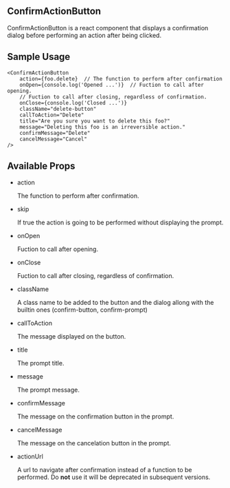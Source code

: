 ConfirmActionButton
----

ConfirmActionButton is a react component that displays a confirmation dialog
before performing an action after being clicked.

Sample Usage
----

	<ConfirmActionButton
		action={foo.delete}  // The function to perform after confirmation
		onOpen={console.log('Opened ...')}  // Fuction to call after opening.
		// Fuction to call after closing, regardless of confirmation.
		onClose={console.log('Closed ...')}
		className="delete-button"
		callToAction="Delete"
		title="Are you sure you want to delete this foo?"
		message="Deleting this foo is an irreversible action."
		confirmMessage="Delete"
		cancelMessage="Cancel"
	/>

Available Props
----

- action

	The function to perform after confirmation.

- skip

	If true the action is going to be performed without displaying the prompt.

- onOpen

	Fuction to call after opening.

- onClose

	Fuction to call after closing, regardless of confirmation.

- className

	A class name to be added to the button and the dialog allong with the
	builtin ones (confirm-button, confirm-prompt)

- callToAction

	The message displayed on the button.

- title

	The prompt title.

- message

	The prompt message.

- confirmMessage

	The message on the confirmation button in the prompt.

- cancelMessage

	The message on the cancelation button in the prompt.

- actionUrl

	A url to navigate after confirmation instead of a function to be performed.
	Do **not** use it will be deprecated in subsequent versions.
